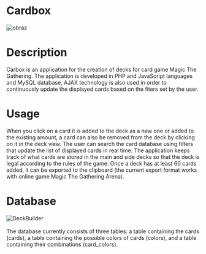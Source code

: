 # Cardbox
![obraz](https://github.com/user-attachments/assets/638011f4-c871-4dc7-879e-e5a4da1d71e6)
# Description
Carbox is an application for the creation of decks for card game Magic The Gathering. 
The application is developed in PHP and JavaScript languages and MySQL database, AJAX technology is also used in order to continuously update the displayed cards based on the fiters set by the user.
# Usage
When you click on a card it is added to the deck as a new one or added to the existing amount, a card can also be removed from the deck by clicking on it in the deck view. 
The user can search the card database using filters that update the list of displayed cards in real time. The application keeps track of what cards are stored in the main and side decks so that the deck is legal according to the rules of the game.
Once a deck has at least 60 cards added, it can be exported to the clipboard (the current export format works with online game Magic The Gathering Arena).
# Database
![DeckBuilder](https://github.com/user-attachments/assets/876c5545-3cf6-455c-8e50-89eb860d7223)</br></br>
The database currently consists of three tables: a table containing the cards (cards), a table containing the possible colors of cards (colors), and a table containing their combinations (card_colors).
